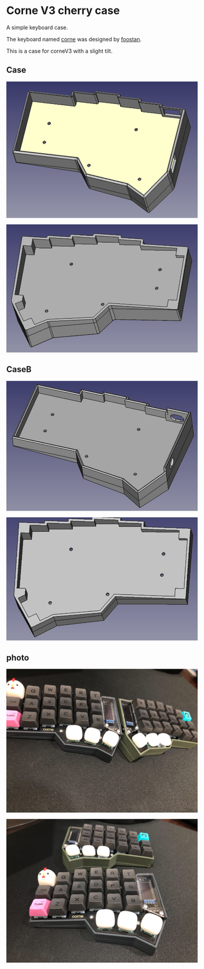 # Corne V3 cherry case


A simple keyboard case.

The keyboard named [corne](https://github.com/foostan/crkbd/tree/main) was designed by [foostan](https://github.com/foostan).

This is a case for corneV3 with a slight tilt.

## Case

![imageA1](./image/imageA1.jpg)

![imageA2](./image/imageA2.jpg)

## CaseB

![imageB1](./image/imageB1.jpg)

![imageB2](./image/imageB2.jpg)

## photo

![image3](./image/image3.jpg)

![image4](./image/image4.jpg)
